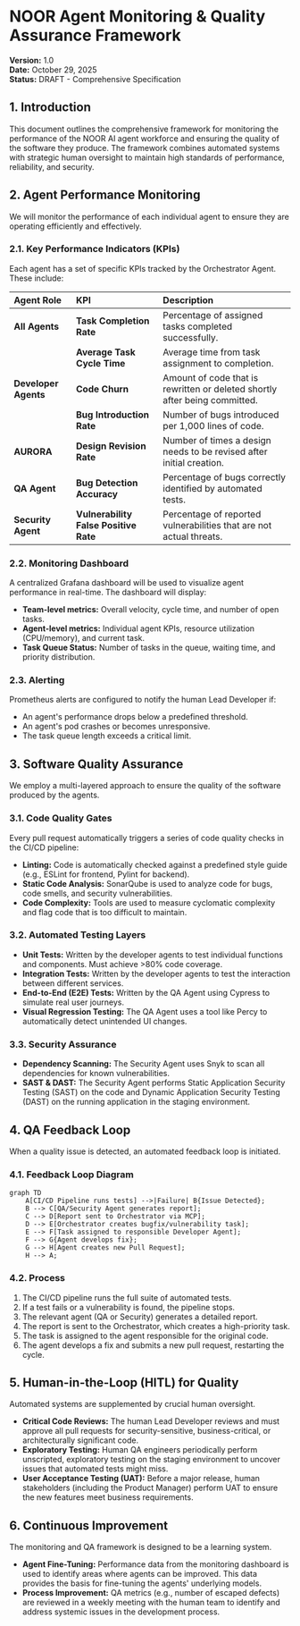 # NOOR Agent Monitoring & Quality Assurance Framework

**Version:** 1.0  
**Date:** October 29, 2025  
**Status:** DRAFT - Comprehensive Specification

## 1. Introduction

This document outlines the comprehensive framework for monitoring the performance of the NOOR AI agent workforce and ensuring the quality of the software they produce. The framework combines automated systems with strategic human oversight to maintain high standards of performance, reliability, and security.

## 2. Agent Performance Monitoring

We will monitor the performance of each individual agent to ensure they are operating efficiently and effectively.

### 2.1. Key Performance Indicators (KPIs)

Each agent has a set of specific KPIs tracked by the Orchestrator Agent. These include:

| Agent Role | KPI | Description |
| :--- | :--- | :--- |
| **All Agents** | **Task Completion Rate** | Percentage of assigned tasks completed successfully. |
| | **Average Task Cycle Time** | Average time from task assignment to completion. |
| **Developer Agents** | **Code Churn** | Amount of code that is rewritten or deleted shortly after being committed. |
| | **Bug Introduction Rate** | Number of bugs introduced per 1,000 lines of code. |
| **AURORA** | **Design Revision Rate** | Number of times a design needs to be revised after initial creation. |
| **QA Agent** | **Bug Detection Accuracy** | Percentage of bugs correctly identified by automated tests. |
| **Security Agent** | **Vulnerability False Positive Rate** | Percentage of reported vulnerabilities that are not actual threats. |

### 2.2. Monitoring Dashboard

A centralized Grafana dashboard will be used to visualize agent performance in real-time. The dashboard will display:

-   **Team-level metrics:** Overall velocity, cycle time, and number of open tasks.
-   **Agent-level metrics:** Individual agent KPIs, resource utilization (CPU/memory), and current task.
-   **Task Queue Status:** Number of tasks in the queue, waiting time, and priority distribution.

### 2.3. Alerting

Prometheus alerts are configured to notify the human Lead Developer if:

-   An agent's performance drops below a predefined threshold.
-   An agent's pod crashes or becomes unresponsive.
-   The task queue length exceeds a critical limit.

## 3. Software Quality Assurance

We employ a multi-layered approach to ensure the quality of the software produced by the agents.

### 3.1. Code Quality Gates

Every pull request automatically triggers a series of code quality checks in the CI/CD pipeline:

-   **Linting:** Code is automatically checked against a predefined style guide (e.g., ESLint for frontend, Pylint for backend).
-   **Static Code Analysis:** SonarQube is used to analyze code for bugs, code smells, and security vulnerabilities.
-   **Code Complexity:** Tools are used to measure cyclomatic complexity and flag code that is too difficult to maintain.

### 3.2. Automated Testing Layers

-   **Unit Tests:** Written by the developer agents to test individual functions and components. Must achieve >80% code coverage.
-   **Integration Tests:** Written by the developer agents to test the interaction between different services.
-   **End-to-End (E2E) Tests:** Written by the QA Agent using Cypress to simulate real user journeys.
-   **Visual Regression Testing:** The QA Agent uses a tool like Percy to automatically detect unintended UI changes.

### 3.3. Security Assurance

-   **Dependency Scanning:** The Security Agent uses Snyk to scan all dependencies for known vulnerabilities.
-   **SAST & DAST:** The Security Agent performs Static Application Security Testing (SAST) on the code and Dynamic Application Security Testing (DAST) on the running application in the staging environment.

## 4. QA Feedback Loop

When a quality issue is detected, an automated feedback loop is initiated.

### 4.1. Feedback Loop Diagram

```mermaid
graph TD
    A[CI/CD Pipeline runs tests] -->|Failure| B{Issue Detected};
    B --> C[QA/Security Agent generates report];
    C --> D[Report sent to Orchestrator via MCP];
    D --> E[Orchestrator creates bugfix/vulnerability task];
    E --> F[Task assigned to responsible Developer Agent];
    F --> G{Agent develops fix};
    G --> H[Agent creates new Pull Request];
    H --> A;
```

### 4.2. Process

1.  The CI/CD pipeline runs the full suite of automated tests.
2.  If a test fails or a vulnerability is found, the pipeline stops.
3.  The relevant agent (QA or Security) generates a detailed report.
4.  The report is sent to the Orchestrator, which creates a high-priority task.
5.  The task is assigned to the agent responsible for the original code.
6.  The agent develops a fix and submits a new pull request, restarting the cycle.

## 5. Human-in-the-Loop (HITL) for Quality

Automated systems are supplemented by crucial human oversight.

-   **Critical Code Reviews:** The human Lead Developer reviews and must approve all pull requests for security-sensitive, business-critical, or architecturally significant code.
-   **Exploratory Testing:** Human QA engineers periodically perform unscripted, exploratory testing on the staging environment to uncover issues that automated tests might miss.
-   **User Acceptance Testing (UAT):** Before a major release, human stakeholders (including the Product Manager) perform UAT to ensure the new features meet business requirements.

## 6. Continuous Improvement

The monitoring and QA framework is designed to be a learning system.

-   **Agent Fine-Tuning:** Performance data from the monitoring dashboard is used to identify areas where agents can be improved. This data provides the basis for fine-tuning the agents' underlying models.
-   **Process Improvement:** QA metrics (e.g., number of escaped defects) are reviewed in a weekly meeting with the human team to identify and address systemic issues in the development process.

